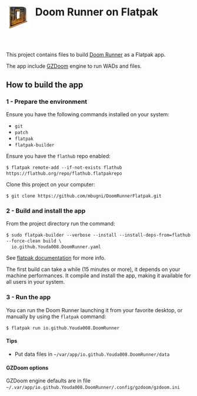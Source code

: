 <div>
<img align="left" style="margin: 0px 15px 0px 0px;" src="DoomRunner.64.png" alt="Doom Runner Icon" />

# Doom Runner on Flatpak
### &nbsp;

</div>
<p>&nbsp;</p>

This project contains files to build [Doom Runner](https://github.com/Youda008/DoomRunner) as a Flatpak app.

The app include [GZDoom](https://zdoom.org/) engine to run WADs and files.

## How to build the app

### 1 - Prepare the environment
Ensure you have the following commands installed on your system:
- `git`
- `patch`
- `flatpak`
- `flatpak-builder`

Ensure you have the `flathub` repo enabled:

```shell
$ flatpak remote-add --if-not-exists flathub https://flathub.org/repo/flathub.flatpakrepo
```

Clone this project on your computer:

```shell
$ git clone https://github.com/mbugni/DoomRunnerFlatpak.git
```

### 2 - Build and install the app
From the project directory run the command:

```shell
$ sudo flatpak-builder --verbose --install --install-deps-from=flathub --force-clean build \
  io.github.Youda008.DoomRunner.yaml
```

See [flatpak documentation](https://docs.flatpak.org/) for more info.

The first build can take a while (15 minutes or more), it depends on your machine performances. It compile and install the app, making it available for all users in your system.

### 3 - Run the app
You can run the Doom Runner launching it from your favorite desktop, or manually by using the `flatpak` command:

```shell
$ flatpak run io.github.Youda008.DoomRunner
```

#### Tips
- Put data files in `~/var/app/io.github.Youda008.DoomRunner/data`

#### GZDoom options
 GZDoom engine defaults are in file `~/.var/app/io.github.Youda008.DoomRunner/.config/gzdoom/gzdoom.ini`
